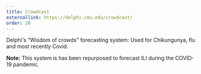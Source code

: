 ```yaml
---
title: Crowdcast
externallink: https://delphi.cmu.edu/crowdcast/
order: 20
---
```


Delphi's “Wisdom of crowds” forecasting system: Used for Chikungunya, flu and most recently Covid.

**Note:** This system is has been repurposed to forecast ILI during the COVID-19 pandemic.
